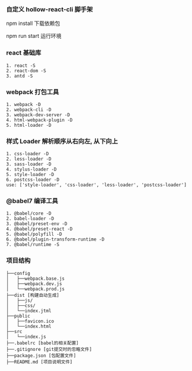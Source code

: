 ### 自定义 hollow-react-cli 脚手架

npm install 下载依赖包

npm run start 运行环境

### react 基础库
```
1. react -S
2. react-dom -S
3. antd -S 
```

### webpack 打包工具
```
1. webpack -D
2. webpack-cli -D
3. webpack-dev-server -D
4. html-webpack-plugin -D
5. html-loader -D
```

### 样式 Loader 解析顺序从右向左, 从下向上
```
1. css-loader -D
2. less-loader -D
3. sass-loader -D
4. stylus-loader -D
5. style-loader -D
6. postcss-loader -D
use: ['style-loader', 'css-loader', 'less-loader', 'postcss-loader']
```

### @babel7 编译工具
```
1. @babel/core -D
2. babel-loader -D
3. @babel/preset-env -D
4. @babel/preset-react -D
5. @babel/polyfill -D
6. @babel/plugin-transform-runtime -D
7. @babel/runtime -S
```

### 项目结构
```
├──config
│   ├──webpack.base.js
│   ├──webpack.dev.js
│   └──webpack.prod.js
├──dist [构建自动生成]
│   ├──js/
│   ├──css/
│   └──index.jtml
├──public
│   ├──favicon.ico
│   └──index.html
├──src 
│   └──index.js
├──.babelrc [babel的相关配置]
├──.gitignore [git提交时的忽略文件]
├──package.json [包配置文件]
├──README.md [项目说明文件]
```